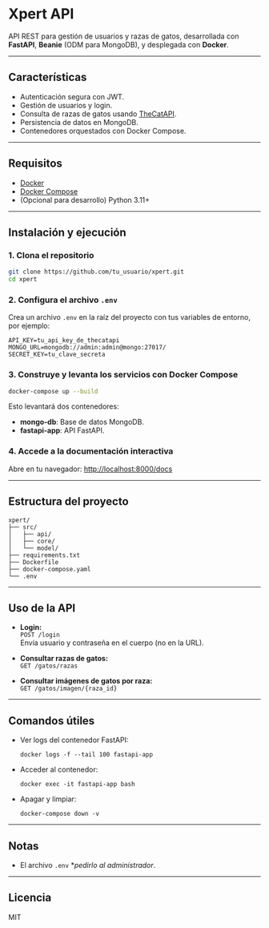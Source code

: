 # Xpert API

API REST para gestión de usuarios y razas de gatos, desarrollada con **FastAPI**, **Beanie** (ODM para MongoDB), y desplegada con **Docker**.

---

## Características

- Autenticación segura con JWT.
- Gestión de usuarios y login.
- Consulta de razas de gatos usando [TheCatAPI](https://thecatapi.com/).
- Persistencia de datos en MongoDB.
- Contenedores orquestados con Docker Compose.

---

## Requisitos

- [Docker](https://docs.docker.com/get-docker/)
- [Docker Compose](https://docs.docker.com/compose/install/)
- (Opcional para desarrollo) Python 3.11+

---

## Instalación y ejecución

### 1. Clona el repositorio

```bash
git clone https://github.com/tu_usuario/xpert.git
cd xpert
```

### 2. Configura el archivo `.env`

Crea un archivo `.env` en la raíz del proyecto con tus variables de entorno, por ejemplo:

```
API_KEY=tu_api_key_de_thecatapi
MONGO_URL=mongodb://admin:admin@mongo:27017/
SECRET_KEY=tu_clave_secreta
```

### 3. Construye y levanta los servicios con Docker Compose

```bash
docker-compose up --build
```

Esto levantará dos contenedores:
- **mongo-db**: Base de datos MongoDB.
- **fastapi-app**: API FastAPI.

### 4. Accede a la documentación interactiva

Abre en tu navegador: [http://localhost:8000/docs](http://localhost:8000/docs)

---

## Estructura del proyecto

```
xpert/
├── src/
│   ├── api/
│   ├── core/
│   └── model/
├── requirements.txt
├── Dockerfile
├── docker-compose.yaml
└── .env
```

---

## Uso de la API

- **Login:**  
  `POST /login`  
  Envía usuario y contraseña en el cuerpo (no en la URL).

- **Consultar razas de gatos:**  
  `GET /gatos/razas`

- **Consultar imágenes de gatos por raza:**  
  `GET /gatos/imagen/{raza_id}`

---

## Comandos útiles

- Ver logs del contenedor FastAPI:
  ```
  docker logs -f --tail 100 fastapi-app
  ```
- Acceder al contenedor:
  ```
  docker exec -it fastapi-app bash
  ```
- Apagar y limpiar:
  ```
  docker-compose down -v
  ```

---

## Notas

- El archivo `.env` **pedirlo al administrador*.


---

## Licencia

MIT